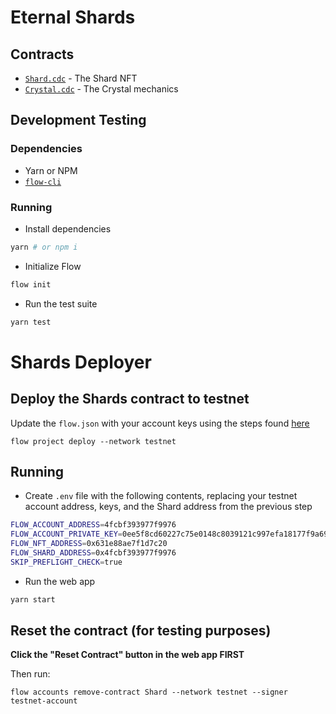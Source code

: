 # Eternal Shards

## Contracts

- [`Shard.cdc`](./cadence/contracts/Shard.cdc) - The Shard NFT
- [`Crystal.cdc`](./cadence/contracts/Crystal.cdc) - The Crystal mechanics

## Development Testing

### Dependencies

- Yarn or NPM
- [`flow-cli`](https://docs.onflow.org/flow-cli/install/)

### Running

- Install dependencies

```bash
yarn # or npm i
```

- Initialize Flow

```bash
flow init
```

- Run the test suite

```bash
yarn test
```

# Shards Deployer

## Deploy the Shards contract to testnet

Update the `flow.json` with your account keys using the steps found [here](https://docs.onflow.org/dapp-development/testnet-deployment/#creating-an-account)

```
flow project deploy --network testnet
```

## Running

- Create `.env` file with the following contents, replacing your testnet account address, keys, and the Shard address from the previous step

```bash
FLOW_ACCOUNT_ADDRESS=4fcbf393977f9976
FLOW_ACCOUNT_PRIVATE_KEY=0ee5f8cd60227c75e0148c8039121c997efa18177f9a69dbec4f3b8a8abb9b6b
FLOW_NFT_ADDRESS=0x631e88ae7f1d7c20
FLOW_SHARD_ADDRESS=0x4fcbf393977f9976
SKIP_PREFLIGHT_CHECK=true
```

- Run the web app

```bash
yarn start
```

## Reset the contract (for testing purposes)

**Click the "Reset Contract" button in the web app FIRST**

Then run:

```
flow accounts remove-contract Shard --network testnet --signer testnet-account
```
